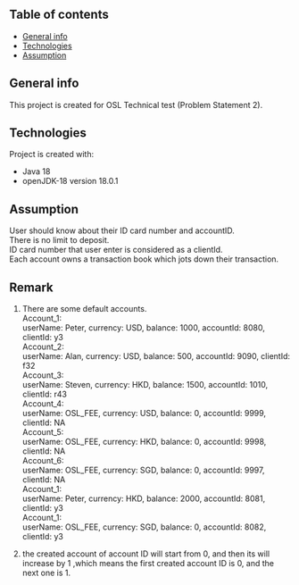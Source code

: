 ## Table of contents
* [General info](#general-info)
* [Technologies](#technologies)
* [Assumption](#assumption)


## General info
This project is created for OSL Technical test (Problem Statement 2).


## Technologies
Project is created with:
* Java 18
* openJDK-18 version 18.0.1

## Assumption
User should know about their ID card number and accountID. <br/>
There is no limit to deposit. <br/>
ID card number that user enter is considered as a clientId. <br/>
Each account owns a transaction book which jots down their transaction.

## Remark
1. There are some default accounts. <br/>
Account_1: <br/>
userName: Peter, currency: USD, balance: 1000, accountId: 8080, clientId: y3 <br/>
Account_2: <br/>
userName: Alan, currency: USD, balance: 500, accountId: 9090, clientId: f32 <br/>
Account_3: <br/>
userName: Steven, currency: HKD, balance: 1500, accountId: 1010, clientId: r43 <br/>
Account_4: <br/>
userName: OSL_FEE, currency: USD, balance: 0, accountId: 9999, clientId: NA <br/>
Account_5: <br/>
userName: OSL_FEE, currency: HKD, balance: 0, accountId: 9998, clientId: NA <br/>
Account_6: <br/>
userName: OSL_FEE, currency: SGD, balance: 0, accountId: 9997, clientId: NA <br/>
Account_1: <br/>
userName: Peter, currency: HKD, balance: 2000, accountId: 8081, clientId: y3 <br/>
Account_1: <br/>
userName: OSL_FEE, currency: SGD, balance: 0, accountId: 8082, clientId: y3 <br/>

2. the created account of account ID will start from 0, and then its will increase by 1
,which means the first created account ID is 0, and the next one is 1.


